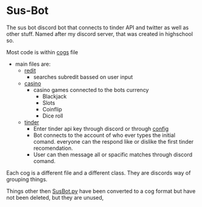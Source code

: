 # Sus-Bot
The sus bot discord bot that connects to tinder API and twitter
as well as other stuff. Named after my discord server, that was created in highschool so.

Most code is within [cogs](cogs) file 
- main files are: 
  - [redit](cogs/redit.py)
    - searches subredit bassed on user input
  - [casino](cogs/casino.py)
    - casino games connected to the bots currency 
      - Blackjack
      - Slots
      - Coinflip
      - Dice roll
  - [tinder](cogs/tinder.py)
    - Enter tinder api key through discord or through [config](config.py)
    - Bot connects to the account of who ever types the initial comand. everyone can the respond like or dislike the first tinder recomendation. 
    - User can then message all or spacific matches through discord comand.
  
Each cog is a different file and a different class. They are discords way of grouping things.

Things other then [SusBot.py](SusBot.py) have been converted to a cog format but have not been deleted, but they are unused,

